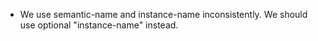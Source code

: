 * We use semantic-name and instance-name inconsistently. We should use optional "instance-name" instead.